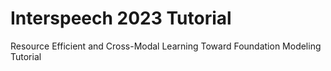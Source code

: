 # Interspeech 2023 Tutorial
Resource Efficient and Cross-Modal Learning Toward Foundation Modeling Tutorial
